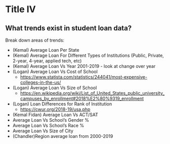 # Title IV

## What trends exist in student loan data? 

Break down areas of trends: 
  - (Kemal) Average Loan Per State 
  - (Kemal) Average Loan For Different Types of Institutions (Public, Private, 2-year, 4-year, applied tech, etc)
  - (Kemal) Average Loan Vs Year 2001-2019 - look at change over year
  - (Logan) Average Loan Vs Cost of School
    - https://www.statista.com/statistics/244041/most-expensive-colleges-in-the-us/
  - (Logan) Average Loan Vs Size of School
    - https://en.wikipedia.org/wiki/List_of_United_States_public_university_campuses_by_enrollment#2018%E2%80%9319_enrollment
  - (Logan) Loan Differences for Rank of Institution
    - https://cwur.org/2018-19/usa.php 
  - (Kemal Fidan) Average Loan Vs ACT/SAT
  - Average Loan Vs School’s Gender %
  - Average Loan Vs School’s Race %
  - Average Loan Vs Size of City
  - (Chandler)Region average loan from 2000-2019
